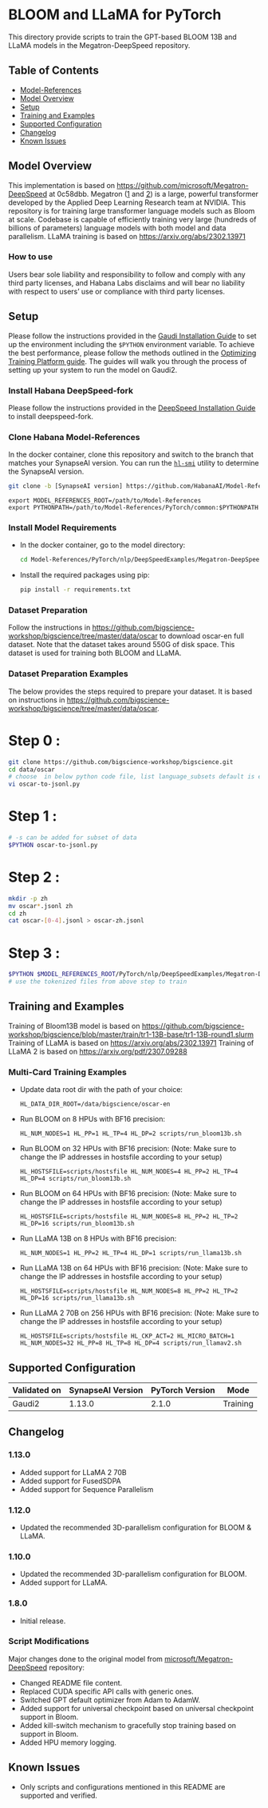 # BLOOM and LLaMA for PyTorch

This directory provide scripts to train the GPT-based BLOOM 13B and LLaMA models in the Megatron-DeepSpeed repository.

## Table of Contents
* [Model-References](../../../../README.md)
* [Model Overview](#model-overview)
* [Setup](#setup)
* [Training and Examples](#training-and-examples)
* [Supported Configuration](#supported-configuration)
* [Changelog](#changelog)
* [Known Issues](#known-issues)

## Model Overview
This implementation is based on https://github.com/microsoft/Megatron-DeepSpeed at 0c58dbb.
Megatron ([1](https://arxiv.org/pdf/1909.08053.pdf) and [2](https://arxiv.org/pdf/2104.04473.pdf)) is a large, powerful transformer developed by the Applied Deep Learning Research team at NVIDIA. This repository is for training large transformer language models such as Bloom at scale. Codebase is capable of efficiently training very large (hundreds of billions of parameters) language models with both model and data parallelism.
LLaMA training is based on https://arxiv.org/abs/2302.13971

### How to use
Users bear sole liability and responsibility to follow and comply with any third party licenses, and Habana Labs disclaims and will bear no liability with respect to users’ use or compliance with third party licenses.


## Setup
Please follow the instructions provided in the [Gaudi Installation Guide](https://docs.habana.ai/en/latest/Installation_Guide/index.html)
to set up the environment including the `$PYTHON` environment variable. To achieve the best performance, please follow the methods outlined in the [Optimizing Training Platform guide](https://docs.habana.ai/en/latest/PyTorch/Model_Optimization_PyTorch/Optimization_in_Training_Platform.html).
The guides will walk you through the process of setting up your system to run the model on Gaudi2.

### Install Habana DeepSpeed-fork
Please follow the instructions provided in the [DeepSpeed Installation Guide](https://docs.habana.ai/en/latest/PyTorch/DeepSpeed/Getting_Started_with_DeepSpeed/Getting_Started_with_DeepSpeed.html) to install deepspeed-fork.

### Clone Habana Model-References
In the docker container, clone this repository and switch to the branch that matches your SynapseAI version.
You can run the [`hl-smi`](https://docs.habana.ai/en/latest/System_Management_Tools_Guide/System_Management_Tools.html#hl-smi-utility-options) utility to determine the SynapseAI version.
```bash
git clone -b [SynapseAI version] https://github.com/HabanaAI/Model-References
```

```
export MODEL_REFERENCES_ROOT=/path/to/Model-References
export PYTHONPATH=/path/to/Model-References/PyTorch/common:$PYTHONPATH

```
### Install Model Requirements
* In the docker container, go to the model directory:
  ```bash
  cd Model-References/PyTorch/nlp/DeepSpeedExamples/Megatron-DeepSpeed/
  ```

* Install the required packages using pip:
  ```bash
  pip install -r requirements.txt
  ```

### Dataset Preparation
Follow the instructions in https://github.com/bigscience-workshop/bigscience/tree/master/data/oscar to download oscar-en full dataset. Note that the dataset takes around 550G of disk space. This dataset is used for training both BLOOM and LLaMA.
### Dataset Preparation Examples
The below provides the steps required to prepare your dataset. It is based on instructions in https://github.com/bigscience-workshop/bigscience/tree/master/data/oscar.
# Step 0 :
  ```bash
git clone https://github.com/bigscience-workshop/bigscience.git
cd data/oscar
# choose  in below python code file, list language_subsets default is en - unshuffled_deduplicated_zh and comment out unshuffled_deduplicated_en
vi oscar-to-jsonl.py
  ```
# Step 1 :
  ```bash
  # -s can be added for subset of data
$PYTHON oscar-to-jsonl.py
  ```
# Step 2 :
  ```bash
mkdir -p zh
mv oscar*.jsonl zh
cd zh
cat oscar-[0-4].jsonl > oscar-zh.jsonl
  ```
# Step 3 :
  ```bash
$PYTHON $MODEL_REFERENCES_ROOT/PyTorch/nlp/DeepSpeedExamples/Megatron-DeepSpeed/tools/preprocess_data.py --input zh/oscar-zh.jsonl --output-prefix $MODEL_REFERENCES_ROOT/PyTorch/nlp/DeepSpeedExamples/Megatron-DeepSpeed/zh/tokenized --vocab-file gpt2-vocab.json --merge-file gpt2-merges.txt --append-eod --tokenizer-type GPT2BPETokenizer --workers 64
# use the tokenized files from above step to train
  ```


## Training and Examples
Training of Bloom13B model is based on https://github.com/bigscience-workshop/bigscience/blob/master/train/tr1-13B-base/tr1-13B-round1.slurm
Training of LLaMA is based on https://arxiv.org/abs/2302.13971
Training of LLaMA 2 is based on https://arxiv.org/pdf/2307.09288

### Multi-Card Training Examples
* Update data root dir with the path of your choice:
  ```
  HL_DATA_DIR_ROOT=/data/bigscience/oscar-en
  ```

* Run BLOOM on 8 HPUs with BF16 precision:
  ```
  HL_NUM_NODES=1 HL_PP=1 HL_TP=4 HL_DP=2 scripts/run_bloom13b.sh
  ```

* Run BLOOM on 32 HPUs with BF16 precision: (Note: Make sure to change the IP addresses in hostsfile according to your setup)
  ```
  HL_HOSTSFILE=scripts/hostsfile HL_NUM_NODES=4 HL_PP=2 HL_TP=4 HL_DP=4 scripts/run_bloom13b.sh
  ```

* Run BLOOM on 64 HPUs with BF16 precision: (Note: Make sure to change the IP addresses in hostsfile according to your setup)
  ```
  HL_HOSTSFILE=scripts/hostsfile HL_NUM_NODES=8 HL_PP=2 HL_TP=2 HL_DP=16 scripts/run_bloom13b.sh
  ```

* Run LLaMA 13B on 8 HPUs with BF16 precision:
  ```
  HL_NUM_NODES=1 HL_PP=2 HL_TP=4 HL_DP=1 scripts/run_llama13b.sh
  ```

* Run LLaMA 13B on 64 HPUs with BF16 precision: (Note: Make sure to change the IP addresses in hostsfile according to your setup)
  ```
  HL_HOSTSFILE=scripts/hostsfile HL_NUM_NODES=8 HL_PP=2 HL_TP=2 HL_DP=16 scripts/run_llama13b.sh
  ```

* Run LLaMA 2 70B on 256 HPUs with BF16 precision: (Note: Make sure to change the IP addresses in hostsfile according to your setup)
  ```
  HL_HOSTSFILE=scripts/hostsfile HL_CKP_ACT=2 HL_MICRO_BATCH=1 HL_NUM_NODES=32 HL_PP=8 HL_TP=8 HL_DP=4 scripts/run_llamav2.sh
  ```

## Supported Configuration
| Validated on  | SynapseAI Version | PyTorch Version | Mode |
|---------|-------------------|-----------------|-------------|
| Gaudi2  | 1.13.0           | 2.1.0          | Training |


## Changelog
### 1.13.0
 - Added support for LLaMA 2 70B
 - Added support for FusedSDPA
 - Added support for Sequence Parallelism

### 1.12.0
 - Updated the recommended 3D-parallelism configuration for BLOOM & LLaMA.
### 1.10.0
 - Updated the recommended 3D-parallelism configuration for BLOOM.
 - Added support for LLaMA.

### 1.8.0
 - Initial release.

### Script Modifications
Major changes done to the original model from [microsoft/Megatron-DeepSpeed]( https://github.com/microsoft/Megatron-DeepSpeed/commit/0c58dbb3ad126ad0a58c7bd30944eee48b9249d0) repository:
* Changed README file content.
* Replaced CUDA specific API calls with generic ones.
* Switched GPT default optimizer from Adam to AdamW.
* Added support for universal checkpoint based on universal checkpoint support in Bloom.
* Added kill-switch mechanism to gracefully stop training based on support in Bloom.
* Added HPU memory logging.

## Known Issues
* Only scripts and configurations mentioned in this README are supported and verified.

